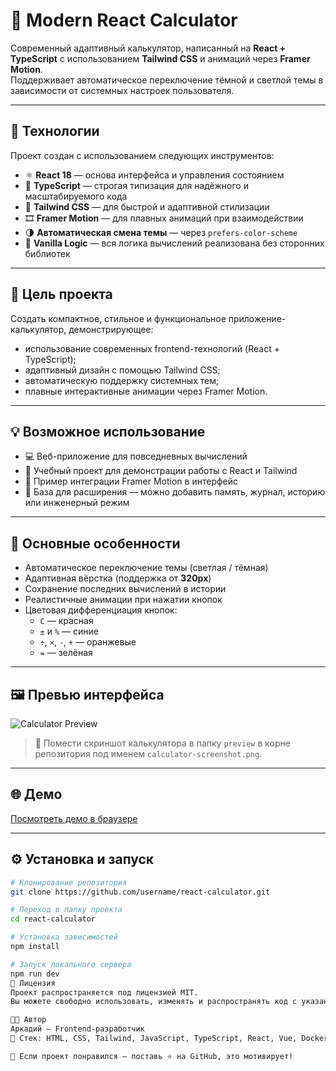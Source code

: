 # 🧮 Modern React Calculator

Современный адаптивный калькулятор, написанный на **React + TypeScript** с использованием **Tailwind CSS** и анимаций через **Framer Motion**.  
Поддерживает автоматическое переключение тёмной и светлой темы в зависимости от системных настроек пользователя.

---

## 🚀 Технологии

Проект создан с использованием следующих инструментов:

- ⚛️ **React 18** — основа интерфейса и управления состоянием  
- 🔷 **TypeScript** — строгая типизация для надёжного и масштабируемого кода  
- 💨 **Tailwind CSS** — для быстрой и адаптивной стилизации  
- 🎞 **Framer Motion** — для плавных анимаций при взаимодействии  
- 🌗 **Автоматическая смена темы** — через `prefers-color-scheme`  
- 🧮 **Vanilla Logic** — вся логика вычислений реализована без сторонних библиотек  

---

## 🎯 Цель проекта

Создать компактное, стильное и функциональное приложение-калькулятор, демонстрирующее:
- использование современных frontend-технологий (React + TypeScript);
- адаптивный дизайн с помощью Tailwind CSS;
- автоматическую поддержку системных тем;
- плавные интерактивные анимации через Framer Motion.

---

## 💡 Возможное использование

- 💻 Веб-приложение для повседневных вычислений  
- 🧩 Учебный проект для демонстрации работы с React и Tailwind  
- 🎨 Пример интеграции Framer Motion в интерфейс  
- 🔧 База для расширения — можно добавить память, журнал, историю или инженерный режим  

---

## 🧠 Основные особенности

- Автоматическое переключение темы (светлая / тёмная)  
- Адаптивная вёрстка (поддержка от **320px**)  
- Сохранение последних вычислений в истории  
- Реалистичные анимации при нажатии кнопок  
- Цветовая дифференциация кнопок:
  - `C` — красная  
  - `±` и `%` — синие  
  - `÷`, `×`, `-`, `+` — оранжевые  
  - `=` — зелёная  

---

## 🖼 Превью интерфейса

![Calculator Preview](./preview/calculator-screenshot.png)

> 📌 Помести скриншот калькулятора в папку `preview` в корне репозитория под именем `calculator-screenshot.png`.

---

## 🌐 Демо

[Посмотреть демо в браузере](https://skilledify.github.io/react-calculator/)  



---

## ⚙️ Установка и запуск

```bash
# Клонирование репозитория
git clone https://github.com/username/react-calculator.git

# Переход в папку проекта
cd react-calculator

# Установка зависимостей
npm install

# Запуск локального сервера
npm run dev
🧾 Лицензия
Проект распространяется под лицензией MIT.
Вы можете свободно использовать, изменять и распространять код с указанием автора.

👨‍💻 Автор
Аркадий — Frontend-разработчик
📌 Стек: HTML, CSS, Tailwind, JavaScript, TypeScript, React, Vue, Docker

💬 Если проект понравился — поставь ⭐️ на GitHub, это мотивирует!